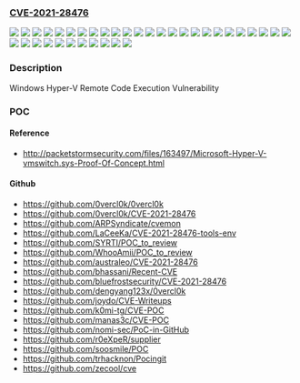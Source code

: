 ### [CVE-2021-28476](https://cve.mitre.org/cgi-bin/cvename.cgi?name=CVE-2021-28476)
![](https://img.shields.io/static/v1?label=Product&message=Windows%2010%20Version%201507&color=blue)
![](https://img.shields.io/static/v1?label=Product&message=Windows%2010%20Version%201607&color=blue)
![](https://img.shields.io/static/v1?label=Product&message=Windows%2010%20Version%201803&color=blue)
![](https://img.shields.io/static/v1?label=Product&message=Windows%2010%20Version%201809&color=blue)
![](https://img.shields.io/static/v1?label=Product&message=Windows%2010%20Version%201909&color=blue)
![](https://img.shields.io/static/v1?label=Product&message=Windows%2010%20Version%202004&color=blue)
![](https://img.shields.io/static/v1?label=Product&message=Windows%207%20Service%20Pack%201&color=blue)
![](https://img.shields.io/static/v1?label=Product&message=Windows%208.1&color=blue)
![](https://img.shields.io/static/v1?label=Product&message=Windows%20Server%202008%20%20Service%20Pack%202&color=blue)
![](https://img.shields.io/static/v1?label=Product&message=Windows%20Server%202008%20R2%20Service%20Pack%201%20(Server%20Core%20installation)&color=blue)
![](https://img.shields.io/static/v1?label=Product&message=Windows%20Server%202008%20R2%20Service%20Pack%201&color=blue)
![](https://img.shields.io/static/v1?label=Product&message=Windows%20Server%202008%20Service%20Pack%202%20(Server%20Core%20installation)&color=blue)
![](https://img.shields.io/static/v1?label=Product&message=Windows%20Server%202012%20(Server%20Core%20installation)&color=blue)
![](https://img.shields.io/static/v1?label=Product&message=Windows%20Server%202012%20R2%20(Server%20Core%20installation)&color=blue)
![](https://img.shields.io/static/v1?label=Product&message=Windows%20Server%202012%20R2&color=blue)
![](https://img.shields.io/static/v1?label=Product&message=Windows%20Server%202012&color=blue)
![](https://img.shields.io/static/v1?label=Product&message=Windows%20Server%202016%20(Server%20Core%20installation)&color=blue)
![](https://img.shields.io/static/v1?label=Product&message=Windows%20Server%202016&color=blue)
![](https://img.shields.io/static/v1?label=Product&message=Windows%20Server%202019%20(Server%20Core%20installation)&color=blue)
![](https://img.shields.io/static/v1?label=Product&message=Windows%20Server%202019&color=blue)
![](https://img.shields.io/static/v1?label=Product&message=Windows%20Server%20version%202004&color=blue)
![](https://img.shields.io/static/v1?label=Product&message=Windows%20Server%20version%2020H2&color=blue)
![](https://img.shields.io/static/v1?label=Product&message=Windows%20Server%2C%20version%201909%20(Server%20Core%20installation)&color=blue)
![](https://img.shields.io/static/v1?label=Version&message=10.0.0%3C%2010.0.10240.18931%20&color=brighgreen)
![](https://img.shields.io/static/v1?label=Version&message=10.0.0%3C%2010.0.14393.4401%20&color=brighgreen)
![](https://img.shields.io/static/v1?label=Version&message=10.0.0%3C%2010.0.17134.2207%20&color=brighgreen)
![](https://img.shields.io/static/v1?label=Version&message=10.0.0%3C%2010.0.17763.1935%20&color=brighgreen)
![](https://img.shields.io/static/v1?label=Version&message=10.0.0%3C%2010.0.18363.1556%20&color=brighgreen)
![](https://img.shields.io/static/v1?label=Version&message=10.0.0%3C%2010.0.19041.982%20&color=brighgreen)
![](https://img.shields.io/static/v1?label=Version&message=10.0.0%3C%2010.0.19042.982%20&color=brighgreen)
![](https://img.shields.io/static/v1?label=Version&message=6.0.0%3C%206.0.6003.21117%20&color=brighgreen)
![](https://img.shields.io/static/v1?label=Version&message=6.0.0%3C%206.1.7601.24597%20&color=brighgreen)
![](https://img.shields.io/static/v1?label=Version&message=6.1.0%3C%206.1.7601.24597%20&color=brighgreen)
![](https://img.shields.io/static/v1?label=Version&message=6.2.0%3C%206.2.9200.23347%20&color=brighgreen)
![](https://img.shields.io/static/v1?label=Version&message=6.3.0%3C%206.3.9600.20017%20&color=brighgreen)
![](https://img.shields.io/static/v1?label=Vulnerability&message=Remote%20Code%20Execution&color=brighgreen)

### Description

Windows Hyper-V Remote Code Execution Vulnerability

### POC

#### Reference
- http://packetstormsecurity.com/files/163497/Microsoft-Hyper-V-vmswitch.sys-Proof-Of-Concept.html

#### Github
- https://github.com/0vercl0k/0vercl0k
- https://github.com/0vercl0k/CVE-2021-28476
- https://github.com/ARPSyndicate/cvemon
- https://github.com/LaCeeKa/CVE-2021-28476-tools-env
- https://github.com/SYRTI/POC_to_review
- https://github.com/WhooAmii/POC_to_review
- https://github.com/australeo/CVE-2021-28476
- https://github.com/bhassani/Recent-CVE
- https://github.com/bluefrostsecurity/CVE-2021-28476
- https://github.com/dengyang123x/0vercl0k
- https://github.com/joydo/CVE-Writeups
- https://github.com/k0mi-tg/CVE-POC
- https://github.com/manas3c/CVE-POC
- https://github.com/nomi-sec/PoC-in-GitHub
- https://github.com/r0eXpeR/supplier
- https://github.com/soosmile/POC
- https://github.com/trhacknon/Pocingit
- https://github.com/zecool/cve

